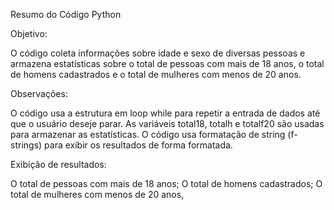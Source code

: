
Resumo do Código Python

Objetivo:

O código coleta informações sobre idade e sexo de diversas pessoas e armazena estatísticas sobre o total de pessoas com mais de 18 anos, o total de homens cadastrados e o total de mulheres com menos de 20 anos.

Observações:

O código usa a estrutura em loop while para repetir a entrada de dados até que o usuário deseje parar.
As variáveis total18, totalh e totalf20 são usadas para armazenar as estatísticas.
O código usa formatação de string (f-strings) para exibir os resultados de forma formatada.

Exibição de resultados:

O total de pessoas com mais de 18 anos;
O total de homens cadastrados;
O total de mulheres com menos de 20 anos,
